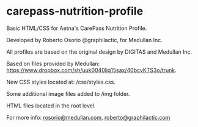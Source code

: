 carepass-nutrition-profile
==========================

Basic HTML/CSS for Aetna's CarePass Nutrition Profile. 

Developed by Roberto Osorio @graphilactic, for Medullan Inc.

All profiles are based on the original design by DIGITAS and Medullan Inc.

Based on files provided by Medullan: https://www.dropbox.com/sh/uuk0040ljg15sax/40bcvKTS3o/trunk.

New CSS styles located at: /css/styles.css.

Some additional image files added to /img folder.

HTML files located in the root level.

For more info: rosorio@medullan.com, roberto@graphilactic.com
